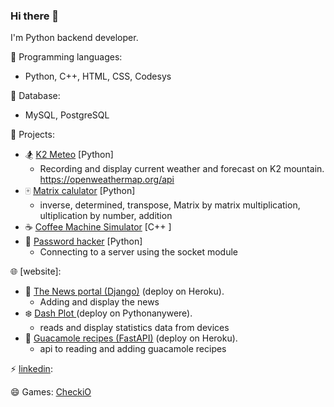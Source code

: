 ### Hi there 👋

I'm Python backend developer.

:moyai: Programming languages:
  * Python, C++, HTML, CSS, Codesys

:floppy_disk: Database:
  * MySQL, PostgreSQL
  

💬 Projects:
  - :snowboarder: [K2 Meteo](https://github.com/Pshowo/02_K2Meteo.git) [Python]
    * Recording and display current weather and forecast on K2 mountain. https://openweathermap.org/api
  - :mahjong: [Matrix calulator](https://github.com/Pshowo/Numeric-Matrix-Processor) [Python]
    * inverse, determined, transpose, Matrix by matrix multiplication, ultiplication by number, addition
  - :coffee: [Coffee Machine Simulator](https://repl.it/@Pshowo/Coffeemachine) [C++ ]
  - :door: [Password hacker]() [Python]
    * Connecting to a server using the socket module
  
  
:globe_with_meridians: [website]: 
  - :newspaper: [The News portal (Django)](https://django-news-portal.herokuapp.com/) (deploy on Heroku).
    * Adding and display the news 
  - :snowflake: [Dash Plot ](http://pshowo.pythonanywhere.com/) (deploy on Pythonanywere).
    * reads and display statistics data from devices
  - :pear: [Guacamole recipes (FastAPI)](https://damp-taiga-86519.herokuapp.com/) (deploy on Heroku).
    * api to reading and adding guacamole recipes  


⚡ [linkedin]():

😄 Games: [CheckiO](https://py.checkio.org/user/Pshowo/)



